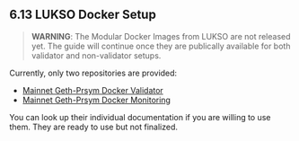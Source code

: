 ## 6.13 LUKSO Docker Setup

> **WARNING**: The Modular Docker Images from LUKSO are not released yet. The guide will continue once they are publically available for both validator and non-validator setups.

Currently, only two repositories are provided:

- [Mainnet Geth-Prsym Docker Validator](https://github.com/lukso-network/network-docker-containers)
- [Mainnet Geth-Prsym Docker Monitoring](https://github.com/lukso-network/network-docker-monitoring)

You can look up their individual documentation if you are willing to use them. They are ready to use but not finalized.
